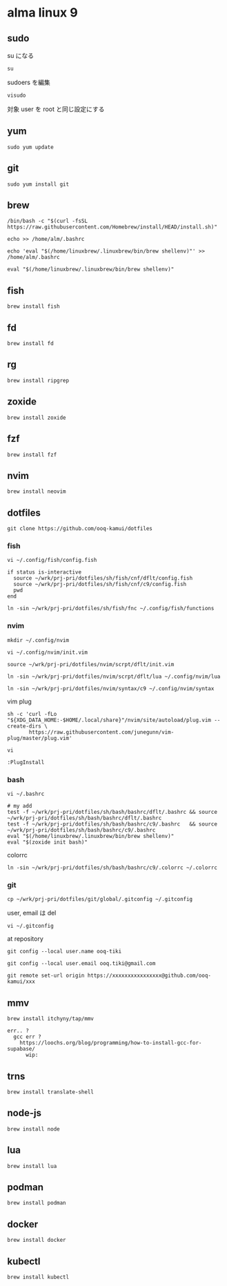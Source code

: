 
# alma linux 9


## sudo

su になる

```
su
```

sudoers を編集

```
visudo
```

対象 user を root と同じ設定にする


## yum

```
sudo yum update
```


## git

```
sudo yum install git
```


## brew

```
/bin/bash -c "$(curl -fsSL https://raw.githubusercontent.com/Homebrew/install/HEAD/install.sh)"
```

```
echo >> /home/alm/.bashrc
```

```
echo 'eval "$(/home/linuxbrew/.linuxbrew/bin/brew shellenv)"' >> /home/alm/.bashrc
```

```
eval "$(/home/linuxbrew/.linuxbrew/bin/brew shellenv)"
```


## fish

```
brew install fish
```


## fd

```
brew install fd
```


## rg

```
brew install ripgrep
```


## zoxide

```
brew install zoxide
```


## fzf

```
brew install fzf
```


## nvim

```
brew install neovim
```


## dotfiles

```
git clone https://github.com/ooq-kamui/dotfiles
```


### fish

```
vi ~/.config/fish/config.fish
```

```
if status is-interactive
  source ~/wrk/prj-pri/dotfiles/sh/fish/cnf/dflt/config.fish
  source ~/wrk/prj-pri/dotfiles/sh/fish/cnf/c9/config.fish
  pwd
end
```

```
ln -sin ~/wrk/prj-pri/dotfiles/sh/fish/fnc ~/.config/fish/functions
```


### nvim

```
mkdir ~/.config/nvim
```

```
vi ~/.config/nvim/init.vim
```

```
source ~/wrk/prj-pri/dotfiles/nvim/scrpt/dflt/init.vim
```

```
ln -sin ~/wrk/prj-pri/dotfiles/nvim/scrpt/dflt/lua ~/.config/nvim/lua
```

```
ln -sin ~/wrk/prj-pri/dotfiles/nvim/syntax/c9 ~/.config/nvim/syntax
```

vim plug

```
sh -c 'curl -fLo "${XDG_DATA_HOME:-$HOME/.local/share}"/nvim/site/autoload/plug.vim --create-dirs \
       https://raw.githubusercontent.com/junegunn/vim-plug/master/plug.vim'
```

```
vi
```

```
:PlugInstall
```


### bash

```
vi ~/.bashrc
```

```
# my add
test -f ~/wrk/prj-pri/dotfiles/sh/bash/bashrc/dflt/.bashrc && source ~/wrk/prj-pri/dotfiles/sh/bash/bashrc/dflt/.bashrc
test -f ~/wrk/prj-pri/dotfiles/sh/bash/bashrc/c9/.bashrc   && source ~/wrk/prj-pri/dotfiles/sh/bash/bashrc/c9/.bashrc
eval "$(/home/linuxbrew/.linuxbrew/bin/brew shellenv)"
eval "$(zoxide init bash)"
```

colorrc

```
ln -sin ~/wrk/prj-pri/dotfiles/sh/bash/bashrc/c9/.colorrc ~/.colorrc
```


### git

```
cp ~/wrk/prj-pri/dotfiles/git/global/.gitconfig ~/.gitconfig
```

user, email は del

```
vi ~/.gitconfig
```

at repository

```
git config --local user.name ooq-tiki
```

```
git config --local user.email ooq.tiki@gmail.com
```

```
git remote set-url origin https://xxxxxxxxxxxxxxxx@github.com/ooq-kamui/xxx
```


## mmv

```
brew install itchyny/tap/mmv

err.. ?
  gcc err ?
    https://loochs.org/blog/programming/how-to-install-gcc-for-supabase/
      wip:
```


## trns

```
brew install translate-shell
```


## node-js

```
brew install node
```


## lua

```
brew install lua
```


## podman

```
brew install podman
```


## docker

```
brew install docker
```


## kubectl

```
brew install kubectl
```


